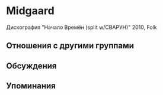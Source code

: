 # Midgaard

Дискография
"Начало Времён (split w/СВАРУН)" 2010, Folk

## Отношения с другими группами


## Обсуждения


## Упоминания

